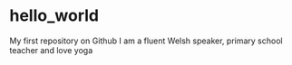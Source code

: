 # hello_world
My first repository on Github
I am a fluent Welsh speaker, primary school teacher and love yoga
